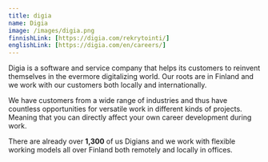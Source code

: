 ```yaml
---
title: digia
name: Digia
image: /images/digia.png
finnishLink: [https://digia.com/rekrytointi/]
englishLink: [https://digia.com/en/careers/]
---
```


Digia is a software and service company that helps its customers to reinvent themselves in the evermore digitalizing world. Our roots are in Finland and we work with our customers both locally and internationally.

We have customers from a wide range of industries and thus have countless opportunities for versatile work in different kinds of projects. Meaning that you can directly affect your own career development during work.

There are already over **1,300** of us Digians and we work with flexible working models all over Finland both remotely and locally in offices.
